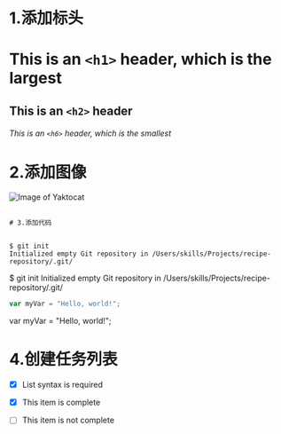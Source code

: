 # 1.添加标头
# This is an `<h1>` header, which is the largest

## This is an `<h2>` header

###### This is an `<h6>` header, which is the smallest
# 2.添加图像
![Image of Yaktocat](https://octodex.github.com/images/yaktocat.png)
```

# 3.添加代码


$ git init
Initialized empty Git repository in /Users/skills/Projects/recipe-repository/.git/
```
$ git init
Initialized empty Git repository in /Users/skills/Projects/recipe-repository/.git/
``` javascript
var myVar = "Hello, world!";
```
var myVar = "Hello, world!";
# 4.创建任务列表
- [x] List syntax is required
- [x] This item is complete
- [ ] This item is not complete

